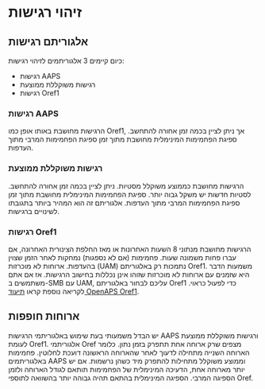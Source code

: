 # זיהוי רגישות

## אלגוריתם רגישות

כיום קיימים 3 אלגוריתמים לזיהוי רגישות:

* רגישות AAPS
* רגישות משוקללת ממוצעת
* רגישות Oref1

### רגישות AAPS

הרגישות מחושבת באותו אופן כמו Oref1, אך ניתן לציין בכמה זמן אחורה להתחשב. ספיגת הפחמימות המינימלית מחושבת מתוך זמן ספיגת הפחמימות המרבי מתוך העדפות.

### רגישות משוקללת ממוצעת

הרגישות מחושבת כממוצע משוקלל מסטיות. ניתן לציין בכמה זמן אחורה להתחשב. לסטיות חדשות יש משקל גבוה יותר. ספיגת הפחמימות המינימלית מחושבת מתוך זמן ספיגת הפחמימות המרבי מתוך העדפות. אלגוריתם זה הוא המהיר ביותר בתגובתו לשינויים ברגישות.

### רגישות Oref1

הרגישות מחושבת מנתוני 8 השעות האחרונות או מאז החלפת הצינורית האחרונה, אם עברו פחות משמונה שעות. פחמימות (אם לא נספגות) נמחקות לאחר הזמן שצוין בהעדפות. ארוחות לא מוכרזות (UAM) נתמכות רק באלגוריתם Oref1. משמעות הדבר היא שזמנים עם ארוחות לא מוכרזות שזוהו אינן נכללות בחישוב הרגישות. אז אם אתם משתמשים ב-SMB עם UAM, עליכם לבחור באלגוריתם Oref1 כדי לפעול כראוי. לקריאה נוספת קראו [תיעוד OpenAPS Oref1](https://openaps.readthedocs.io/en/latest/docs/Customize-Iterate/oref1.html).

## ארוחות חופפות

יש הבדל משמעותי בעת שימוש באלגוריתמי הרגישות AAPS ורגישות משוקללת ממוצעת לעומת Oref1. אלגוריתמי Oref מצפים שרק ארוחה אחת תתפרק בזמן נתון. כלומר הארוחה השנייה מתחילה לדעוך לאחר שהארוחה הראשונה דועכת לחלוטין. פחמימות באלגוריתמים AAPS וממוצע משוקלל מתחילות להתפרק מיד כשהן נרשמות. אם יש יותר מארוחה אחת, הדעיכה המינימלית של הפחמימות תותאם לגודל הארוחה ולזמן הספיגה המרבי. הספיגה המינימלית בהתאם תהיה גבוהה יותר בהשוואה לתוספי Oref.